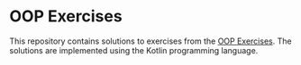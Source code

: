 # OOP Exercises
This repository contains solutions to exercises from the <a href="https://www3.ntu.edu.sg/home/ehchua/programming/java/J3f_OOPExercises.html#show-toc">OOP Exercises</a>. The solutions are implemented using the Kotlin programming language.